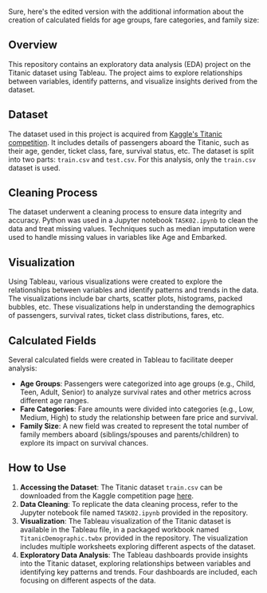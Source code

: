 Sure, here's the edited version with the additional information about the creation of calculated fields for age groups, fare categories, and family size:

## Overview
This repository contains an exploratory data analysis (EDA) project on the Titanic dataset using Tableau. The project aims to explore relationships between variables, identify patterns, and visualize insights derived from the dataset.

## Dataset
The dataset used in this project is acquired from [Kaggle's Titanic competition](https://www.kaggle.com/c/titanic/data). It includes details of passengers aboard the Titanic, such as their age, gender, ticket class, fare, survival status, etc. The dataset is split into two parts: `train.csv` and `test.csv`. For this analysis, only the `train.csv` dataset is used.

## Cleaning Process
The dataset underwent a cleaning process to ensure data integrity and accuracy. Python was used in a Jupyter notebook `TASK02.ipynb` to clean the data and treat missing values. Techniques such as median imputation were used to handle missing values in variables like Age and Embarked.

## Visualization
Using Tableau, various visualizations were created to explore the relationships between variables and identify patterns and trends in the data. The visualizations include bar charts, scatter plots, histograms, packed bubbles, etc. These visualizations help in understanding the demographics of passengers, survival rates, ticket class distributions, fares, etc.

## Calculated Fields
Several calculated fields were created in Tableau to facilitate deeper analysis:
- **Age Groups**: Passengers were categorized into age groups (e.g., Child, Teen, Adult, Senior) to analyze survival rates and other metrics across different age ranges.
- **Fare Categories**: Fare amounts were divided into categories (e.g., Low, Medium, High) to study the relationship between fare price and survival.
- **Family Size**: A new field was created to represent the total number of family members aboard (siblings/spouses and parents/children) to explore its impact on survival chances.

## How to Use
1. **Accessing the Dataset**: The Titanic dataset `train.csv` can be downloaded from the Kaggle competition page [here](https://www.kaggle.com/c/titanic/data).
2. **Data Cleaning**: To replicate the data cleaning process, refer to the Jupyter notebook file named `TASK02.ipynb` provided in the repository.
3. **Visualization**: The Tableau visualization of the Titanic dataset is available in the Tableau file, in a packaged workbook named `TitanicDemographic.twbx` provided in the repository. The visualization includes multiple worksheets exploring different aspects of the dataset.
4. **Exploratory Data Analysis**: The Tableau dashboards provide insights into the Titanic dataset, exploring relationships between variables and identifying key patterns and trends. Four dashboards are included, each focusing on different aspects of the data.

